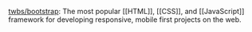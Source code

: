 





[twbs/bootstrap](https://github.com/twbs/bootstrap): The most popular [[HTML]], [[CSS]], and [[JavaScript]] framework for developing responsive, mobile first projects on the web.








